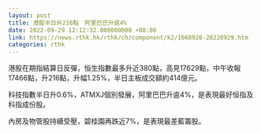 ```yaml
---
layout: post
title: 港股半日升216點　阿里巴巴升逾4%
date: 2022-09-29 12:12:32.000000000 +08:00
link: https://news.rthk.hk/rthk/ch/component/k2/1668928-20220929.htm
categories: rthk
---
```


港股在期指結算日反彈，恒生指數最多升近380點，高見17629點，中午收報17466點，升216點，升幅1.25%，半日主板成交額約414億元。

科技指數半日升0.6%，ATMXJ個別發展，阿里巴巴升逾4%，是表現最好恒指及科指成份股。

內房及物管股持續受壓，碧桂園再跌近7%，是表現最差藍籌股。
